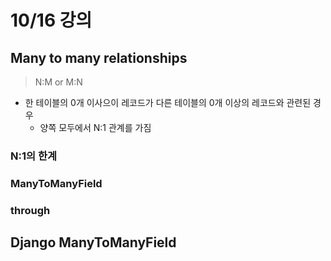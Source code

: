# 10/16 강의
## Many to many relationships
> N:M or M:N
- 한 테이블의 0개 이사으이 레코드가 다른 테이블의 0개 이상의 레코드와 관련된 경우
    - 양쪽 모두에서 N:1 관계를 가짐

### N:1의 한계

### ManyToManyField

### through

## Django ManyToManyField